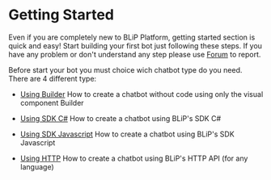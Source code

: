 # Getting Started

Even if you are completely new to BLiP Platform, getting started section is quick and easy! Start building your first bot just following these steps. If you have any problem or don't understand any step please use [Forum](http://forum.blip.ai/) to report.

Before start your bot you must choice wich chatbot type do you need. There are 4 different type:

* [Using Builder](#using-builder)
How to create a chatbot without code using only the visual component Builder

* [Using SDK C#](#using-sdk-csharp)
How to create a chatbot using BLiP's SDK C#

* [Using SDK Javascript](#using-sdk-javascript)
How to create a chatbot using BLiP's SDK Javascript

* [Using HTTP](#using-http)
How to create a chatbot using BLiP's HTTP API (for any language)